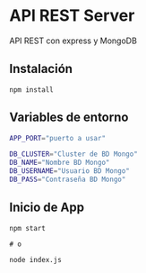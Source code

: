 # API REST Server
API REST con express y MongoDB

## Instalación
```node
npm install
```

## Variables de entorno
```bash
APP_PORT="puerto a usar"

DB_CLUSTER="Cluster de BD Mongo"
DB_NAME="Nombre BD Mongo"
DB_USERNAME="Usuario BD Mongo"
DB_PASS="Contraseña BD Mongo"
```

## Inicio de App
```node
npm start

# o

node index.js
```